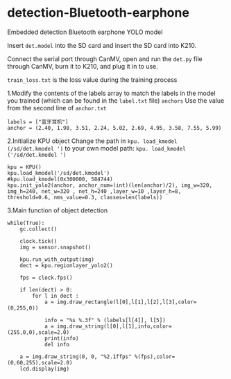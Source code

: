 # detection-Bluetooth-earphone
Embedded detection Bluetooth earphone YOLO model

Insert `det.model` into the SD card and insert the SD card into K210.

Connect the serial port through CanMV, open and run the `det.py` file through CanMV, burn it to K210, and plug it in to use.

`train_loss.txt` is the loss value during the training process

1.Modify the contents of the labels array to match the labels in the model you trained (which can be found in the `label.txt` file)
`anchors` Use the value from the second line of `anchor.txt`
```
labels = ["蓝牙耳机"] 
anchor = (2.40, 1.98, 3.51, 2.24, 5.02, 2.69, 4.95, 3.58, 7.55, 5.99) 
```
2.Initialize KPU object
Change the path in `kpu. load_kmodel (/sd/det.kmodel ')` to your own model path: `kpu. load_kmodel ('/sd/det.kmodel ')`
```
kpu = KPU()
kpu.load_kmodel('/sd/det.kmodel')
#kpu.load_kmodel(0x300000, 584744)
kpu.init_yolo2(anchor, anchor_num=(int)(len(anchor)/2), img_w=320, img_h=240, net_w=320 , net_h=240 ,layer_w=10 ,layer_h=8, threshold=0.6, nms_value=0.3, classes=len(labels))
```
3.Main function of object detection
```
while(True):
    gc.collect()

    clock.tick()
    img = sensor.snapshot()

    kpu.run_with_output(img)
    dect = kpu.regionlayer_yolo2()

    fps = clock.fps()

    if len(dect) > 0:
        for l in dect :
            a = img.draw_rectangle(l[0],l[1],l[2],l[3],color=(0,255,0))

            info = "%s %.3f" % (labels[l[4]], l[5])
            a = img.draw_string(l[0],l[1],info,color=(255,0,0),scale=2.0)
            print(info)
            del info

    a = img.draw_string(0, 0, "%2.1ffps" %(fps),color=(0,60,255),scale=2.0)
    lcd.display(img)
```
